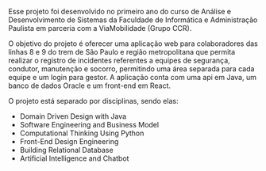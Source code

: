 Esse projeto foi desenvolvido no primeiro ano do curso de Análise e Desenvolvimento de Sistemas
da Faculdade de Informática e Administração Paulista em parceria com a ViaMobilidade (Grupo CCR).

O objetivo do projeto é oferecer uma aplicação web para colaboradores das linhas 8 e 9 do trem de São Paulo e região metropolitana que permita realizar o registro de incidentes referentes a equipes de segurança, condutor, manutenção e socorro, permitindo uma área separada para cada equipe e um login para gestor. A aplicação conta com uma api em Java, um banco de dados Oracle e um front-end em React.  

O projeto está separado por disciplinas, sendo elas: 
- Domain Driven Design with Java
- Software Engineering and Business Model
- Computational Thinking Using Python
- Front-End Design Engineering
- Building Relational Database
- Artificial Intelligence and Chatbot


